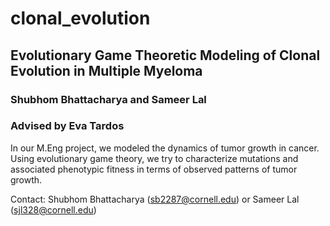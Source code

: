 # clonal_evolution
## Evolutionary Game Theoretic Modeling of Clonal Evolution in Multiple Myeloma
### Shubhom Bhattacharya and Sameer Lal
### Advised by Eva Tardos


In our M.Eng project, we modeled the dynamics of tumor growth in cancer. Using evolutionary game theory, we try to characterize mutations and associated phenotypic fitness in terms of observed patterns of tumor growth. 

Contact: Shubhom Bhattacharya (sb2287@cornell.edu) or Sameer Lal (sjl328@cornell.edu)
